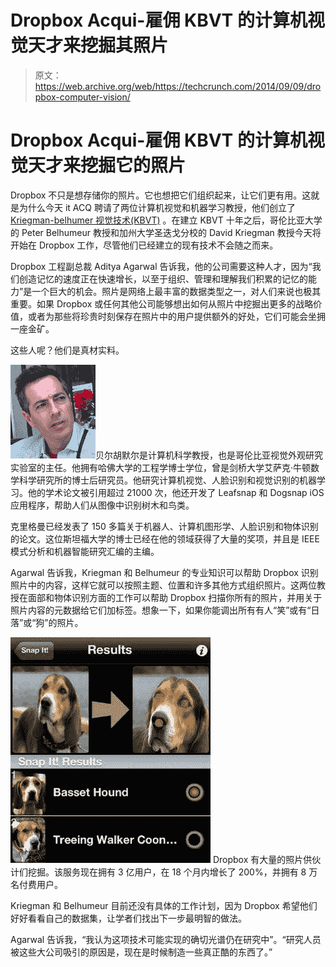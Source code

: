 # Dropbox Acqui-雇佣 KBVT 的计算机视觉天才来挖掘其照片

> 原文：<https://web.archive.org/web/https://techcrunch.com/2014/09/09/dropbox-computer-vision/>

# Dropbox Acqui-雇佣 KBVT 的计算机视觉天才来挖掘它的照片

Dropbox 不只是想存储你的照片。它也想把它们组织起来，让它们更有用。这就是为什么今天 it ACQ 聘请了两位计算机视觉和机器学习教授，他们创立了[Kriegman-belhumer 视觉技术(KBVT)](https://web.archive.org/web/20230318020730/http://kbvt.com/) 。在建立 KBVT 十年之后，哥伦比亚大学的 Peter Belhumeur 教授和加州大学圣迭戈分校的 David Kriegman 教授今天将开始在 Dropbox 工作，尽管他们已经建立的现有技术不会随之而来。

Dropbox 工程副总裁 Aditya Agarwal 告诉我，他的公司需要这种人才，因为“我们创造记忆的速度正在快速增长，以至于组织、管理和理解我们积累的记忆的能力”是一个巨大的机会。照片是网络上最丰富的数据类型之一，对人们来说也极其重要。如果 Dropbox 或任何其他公司能够想出如何从照片中挖掘出更多的战略价值，或者为那些将珍贵时刻保存在照片中的用户提供额外的好处，它们可能会坐拥一座金矿。

这些人呢？他们是真材实料。

![citations](img/ff8f95da8b7baa5076bd77a44bc14890.png)贝尔胡默尔是计算机科学教授，也是哥伦比亚视觉外观研究实验室的主任。他拥有哈佛大学的工程学博士学位，曾是剑桥大学艾萨克·牛顿数学科学研究所的博士后研究员。他研究计算机视觉、人脸识别和视觉识别的机器学习。他的学术论文被引用超过 21000 次，他还开发了 Leafsnap 和 Dogsnap iOS 应用程序，帮助人们从图像中识别树木和鸟类。

克里格曼已经发表了 150 多篇关于机器人、计算机图形学、人脸识别和物体识别的论文。这位斯坦福大学的博士已经在他的领域获得了大量的奖项，并且是 IEEE 模式分析和机器智能研究汇编的主编。

Agarwal 告诉我，Kriegman 和 Belhumeur 的专业知识可以帮助 Dropbox 识别照片中的内容，这样它就可以按照主题、位置和许多其他方式组织照片。这两位教授在面部和物体识别方面的工作可以帮助 Dropbox 扫描你所有的照片，并用关于照片内容的元数据给它们加标签。想象一下，如果你能调出所有有人“笑”或有“日落”或“狗”的照片。

![Dogsnap](img/a4ff00c1e9826d8ad4cc9450c2824cc5.png) Dropbox 有大量的照片供伙计们挖掘。该服务现在拥有 3 亿用户，在 18 个月内增长了 200%，并拥有 8 万名付费用户。

Kriegman 和 Belhumeur 目前还没有具体的工作计划，因为 Dropbox 希望他们好好看看自己的数据集，让学者们找出下一步最明智的做法。

Agarwal 告诉我，“我认为这项技术可能实现的确切光谱仍在研究中”。“研究人员被这些大公司吸引的原因是，现在是时候制造一些真正酷的东西了。”